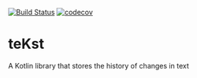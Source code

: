 [![Build Status](https://travis-ci.org/tsbonev/teKst.svg?branch=master)](https://travis-ci.org/tsbonev/teKst)
[![codecov](https://codecov.io/gh/tsbonev/teKst/branch/master/graph/badge.svg)](https://codecov.io/gh/tsbonev/teKst)
# teKst
A Kotlin library that stores the history of changes in text
